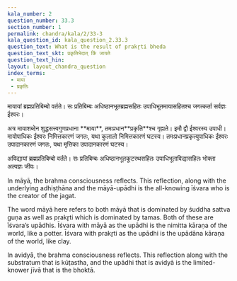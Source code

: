 ```yaml
---
kala_number: 2
question_number: 33.3
section_number: 1
permalink: chandra/kala/2/33-3
kala_question_id: kala_question_2.33.3
question_text: What is the result of prakr̥ti bheda
question_text_skt: प्रकृतिभेदात् किं जायते
question_text_hin: 
layout: layout_chandra_question
index_terms:
 - माया
 - प्रकृतिः
---
```


<!-- skt-start -->
मायायां ब्रह्मप्रतिबिम्बो वर्तते। सः प्रतिबिम्बः अधिष्ठानभूतब्रह्मसहितः उपाधिभूतमायासहितश्च जगत्कर्ता सर्वज्ञः ईश्वरः। 

<div class="footnote" markdown="1">
अत्र मायाशब्देन शुद्धसत्त्वगुणप्रधाना **माया**, तमःप्रधान**प्रकृति**श्च गृह्यते। इमौ द्वौ ईश्वरस्य उपाधी। मायोपाधिकः ईश्वरः निमित्तकारणं जगतः, यथा कुलालो निमित्तकारणं घटस्य। तमःप्रधानप्रकृत्युपाधिकः ईश्वरः उपादानकारणं जगतः, यथा मृत्तिका उपादानकारणं घटस्य। 
</div>

अविद्यायां ब्रह्मप्रतिबिम्बो वर्तते। सः प्रतिबिम्बः अधिष्ठानभूतकूटस्थसहितः उपाधिभूताविद्यासहितः भोक्ता अल्पज्ञः जीवः। 
<!-- skt-end -->

<!-- eng-start -->
In māyā, the brahma consciousness reflects. This reflection, along with the underlying adhiṣṭhāna and the māyā-upādhi is the all-knowing īśvara who is the creator of the jagat.

The word māyā here refers to both māyā that is dominated by śuddha sattva guṇa as well as prakr̥ti which is dominated by tamas. Both of these are īśvara’s upādhis. Īśvara with māyā as the upādhi is the nimitta kāraṇa of the world, like a potter. Īśvara with prakr̥ti as the upādhi is the upādāna kāraṇa of the world, like clay. 

In avidyā, the brahma consciousness reflects. This reflection along with the substratum that is kūṭastha, and the upādhi that is avidyā is the limited-knower jīvā that is the bhoktā. 
<!-- eng-end -->
